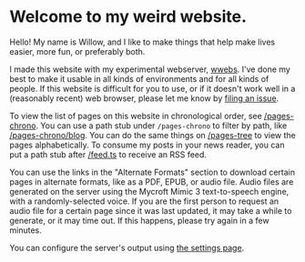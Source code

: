 # Welcome to my weird website.

Hello! My name is Willow, and I like to make things that help make lives easier, more fun, or preferably both.

I made this website with my experimental webserver, [wwebs](https://github.com/spaghetus/wwebs). I've done my best to make it usable in all kinds of environments and for all kinds of people. If this website is difficult for you to use, or if it doesn't work well in a (reasonably recent) web browser, please let me know by [filing an issue](https://github.com/spaghetus/website/issues).

To view the list of pages on this website in chronological order, see [/pages-chrono](/pages-chrono). You can use a path stub under `/pages-chrono` to filter by path, like [/pages-chrono/blog](/pages-chrono/blog). You can do the same things on [/pages-tree](/pages-tree) to view the pages alphabetically. To consume my posts in your news reader, you can put a path stub after [/feed.ts](/feed.ts) to receive an RSS feed.

You can use the links in the "Alternate Formats" section to download certain pages in alternate formats, like as a PDF, EPUB, or audio file. Audio files are generated on the server using the Mycroft Mimic 3 text-to-speech engine, with a randomly-selected voice. If you are the first person to request an audio file for a certain page since it was last updated, it may take a while to generate, or it may time out. If this happens, please try again in a few minutes.

You can configure the server's output using [the settings page](/page-settings).